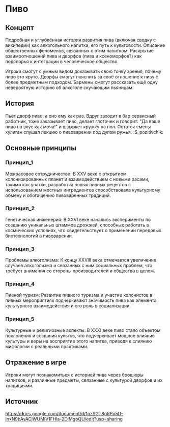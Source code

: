 # Пиво

## Концепт

Подробная и углублённая история развития пива (включая сводку с википедии) как алкогольного напитка, его путь к культовости. 
Описание общественных феноменов, связанных с этим напитком. 
Раскрытие взаимоотношений пива и дворфов (пива и ксеноморфов?) как подспорья к интеграции в человеческое общество.

Игроки смогут с умным видом доказывать свою точку зрения, почему пиво это круто. 
Дворфы смогут пояснить за своё отношение к пиву с более предметным подходом. 
Бармены смогут рассказать ещё одну невероятную историю об алкоголе скучающим пьяницам.

## История

Пьёт дворф пиво, а оно ему как раз. Вдруг заходит в бар сервисный работник, тоже заказывает пиво, делает глоточек и говорит: "Да ваше пиво на вкус как моча!" и швыряет кружку на пол. 
Остаток смены хулиган слушал лекцию о пивоварении под дулом ружья. :S_pozitivchik:

## Основные принципы

### Принцип_1 

Межрасовое сотрудничество: В XXV веке с открытием колонизированных планет и взаимодействием с новыми расами, такими как унатхи, разработка новых пивных рецептов с использованием местных ингредиентов способствовала культурному обмену и обогащению пивоваренных традиций.

### Принцип_2 

Генетическая инженерия: В XXVI веке начались эксперименты по созданию уникальных штаммов дрожжей, способных работать в космических условиях, что свидетельствует о применении передовых биотехнологий в пивоварении.

### Принцип_3 

Проблемы алкоголизма: К концу XXVIII века отмечается увеличение случаев алкоголизма и связанных с ним социальных проблем, что требует внимания со стороны производителей и общества в целом.

### Принцип_4 
Пивной туризм: Развитие пивного туризма и участие колонистов в пивных мероприятиях подчеркивают значимость пива как элемента культурного взаимодействия и его роль в социализации.

### Принцип_5 

Культурные и религиозные аспекты: В XXXI веке пиво стало объектом поклонения и создания культов, что подчеркивает мощное влияние культуры и веры на восприятие этого напитка, приводя к слиянию мифологии с реальными практиками.

## Отражение в игре

Игроки могут познакомиться с историей пива через брошюры напитков, и различные предметы, связанные с культурой дворфов и их традициями.

## Источник
https://docs.google.com/document/d/1nzSGT8qRPu5D-InxN9bAyACjWUMiV1FHla-2DiMgoQU/edit?usp=sharing
